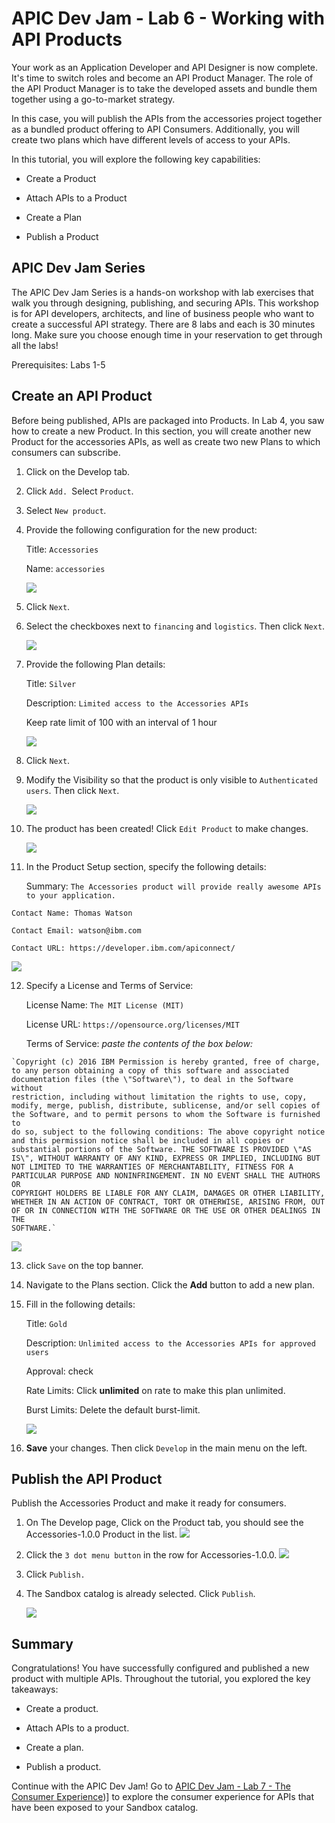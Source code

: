 # APIC Dev Jam - Lab 6 - Working with API Products #

Your work as an Application Developer and API Designer is now complete.
It's time to switch roles and become an API Product Manager. The role
of the API Product Manager is to take the developed assets and bundle
them together using a go-to-market strategy.

In this case, you will publish the APIs from the accessories project
together as a bundled product offering to API Consumers. Additionally,
you will create two plans which have different levels of access to your
APIs.

In this tutorial, you will explore the following key capabilities:

-   Create a Product

-   Attach APIs to a Product

-   Create a Plan

-   Publish a Product

## APIC Dev Jam Series

The APIC Dev Jam Series is a hands-on workshop with lab exercises that
walk you through designing, publishing, and securing APIs. This workshop
is for API developers, architects, and line of business people who want
to create a successful API strategy. There are 8 labs and each is 30
minutes long. Make sure you choose enough time in your reservation to
get through all the labs!

Prerequisites: Labs 1-5

## Create an API Product

Before being published, APIs are packaged into Products. In Lab 4, you
saw how to create a new Product. In this section, you will create
another new Product for the accessories APIs, as well as create two new
Plans to which consumers can subscribe.

1.  Click on the Develop tab.

2.  Click `Add. `Select `Product`.

3.  Select `New product`*.*

4.  Provide the following configuration for the new product:

    Title: `Accessories`

    Name: `accessories`

    ![](images/tutorial_html_8a48fefa2dfaf506.png)

5.  Click `Next`.

6.  Select the checkboxes next
    to `financing` and `logistics`.
    Then
    click `Next`.

    ![](images/tutorial_html_b454495554d463d4.png)

7.  Provide the following Plan details:

    Title: `Silver`

    Description: `Limited access to the Accessories APIs`

    Keep rate limit of 100 with an interval of 1 hour

    ![](images/1-7.png)

8.  Click `Next`.

9.  Modify the Visibility so that the product is only visible
    to `Authenticated
    users`.
    Then
    click `Next`.

    ![](images/tutorial_html_21d7e02a18ac77eb.png)

10. The product has been created! Click `Edit
    Product` to
    make changes.

    ![](images/tutorial_html_76be1bfa7168087f.png)

11. In the Product Setup section, specify the following details:

    Summary: `The Accessories product will provide really awesome APIs to your application.`

```
Contact Name: Thomas Watson

Contact Email: watson@ibm.com

Contact URL: https://developer.ibm.com/apiconnect/

```
 ![](images/1-11.png)

12. Specify a License and Terms of Service:

    License Name: `The MIT License (MIT)`

    License
    URL: `https://opensource.org/licenses/MIT`

    Terms of Service: *paste the contents of the box below:*
```
`Copyright (c) 2016 IBM Permission is hereby granted, free of charge,
to any person obtaining a copy of this software and associated
documentation files (the \"Software\"), to deal in the Software without
restriction, including without limitation the rights to use, copy,
modify, merge, publish, distribute, sublicense, and/or sell copies of
the Software, and to permit persons to whom the Software is furnished to
do so, subject to the following conditions: The above copyright notice
and this permission notice shall be included in all copies or
substantial portions of the Software. THE SOFTWARE IS PROVIDED \"AS
IS\", WITHOUT WARRANTY OF ANY KIND, EXPRESS OR IMPLIED, INCLUDING BUT
NOT LIMITED TO THE WARRANTIES OF MERCHANTABILITY, FITNESS FOR A
PARTICULAR PURPOSE AND NONINFRINGEMENT. IN NO EVENT SHALL THE AUTHORS OR
COPYRIGHT HOLDERS BE LIABLE FOR ANY CLAIM, DAMAGES OR OTHER LIABILITY,
WHETHER IN AN ACTION OF CONTRACT, TORT OR OTHERWISE, ARISING FROM, OUT
OF OR IN CONNECTION WITH THE SOFTWARE OR THE USE OR OTHER DEALINGS IN
THE
SOFTWARE.`
```
![](images/1-12.png)

13. click `Save` on the top banner.

14. Navigate to the Plans section. Click the **Add** button to add a new
    plan.

15. Fill in the following details:

    Title: `Gold`

    Description: `Unlimited access to the Accessories APIs for approved
    users`

    Approval: check

    Rate Limits: Click **unlimited** on rate to make this plan unlimited.

    Burst Limits: Delete the default burst-limit.

    ![](images/tutorial_html_bee42885833ec65a.png)

16. **Save** your changes. Then
    click `Develop` in
    the main menu on the left.

## Publish the API Product

Publish the Accessories Product and make it ready for consumers.

1.  On The Develop page, Click on the Product tab, you should see the Accessories-1.0.0 Product in
    the list.  ![](images/tutorial_html_89ab455eda83363d.png)

2.  Click the `3 dot menu
    button` in
    the row for
    Accessories-1.0.0.  ![](images/tutorial_html_db68536832d13fed.png)

3.  Click `Publish.`

4.  The Sandbox catalog is already selected.
    Click `Publish`.

    ![](images/p-4.png)

## Summary

Congratulations! You have successfully configured and published a new
product with multiple APIs. Throughout the tutorial, you explored the
key takeaways:

-   Create a product.

-   Attach APIs to a product.

-   Create a plan.

-   Publish a product.

Continue with the APIC Dev Jam! Go
to [APIC Dev Jam - Lab 7 - The Consumer Experience](../Lab7))] to
explore the consumer experience for APIs that have been exposed to your Sandbox catalog.
